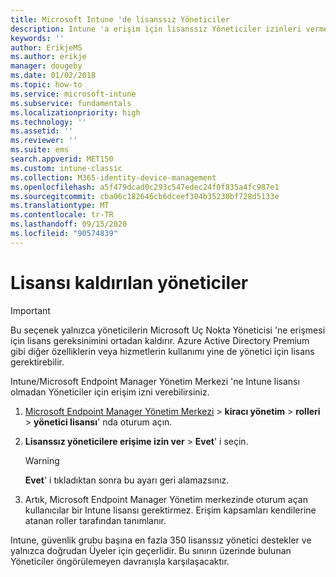 ```yaml
---
title: Microsoft Intune 'de lisanssız Yöneticiler
description: Intune 'a erişim için lisanssız Yöneticiler izinleri verme hakkında bilgi edinin.
keywords: ''
author: ErikjeMS
ms.author: erikje
manager: dougeby
ms.date: 01/02/2018
ms.topic: how-to
ms.service: microsoft-intune
ms.subservice: fundamentals
ms.localizationpriority: high
ms.technology: ''
ms.assetid: ''
ms.reviewer: ''
ms.suite: ems
search.appverid: MET150
ms.custom: intune-classic
ms.collection: M365-identity-device-management
ms.openlocfilehash: a5f479dcad0c293c547edec24f0f835a4fc987e1
ms.sourcegitcommit: cba06c182646cb6dceef304b35230bf728d5133e
ms.translationtype: MT
ms.contentlocale: tr-TR
ms.lasthandoff: 09/15/2020
ms.locfileid: "90574839"
---
```

# <a name="unlicensed-admins"></a>Lisansı kaldırılan yöneticiler

> [!Important]
> Bu seçenek yalnızca yöneticilerin Microsoft Uç Nokta Yöneticisi 'ne erişmesi için lisans gereksinimini ortadan kaldırır. Azure Active Directory Premium gibi diğer özelliklerin veya hizmetlerin kullanımı yine de yönetici için lisans gerektirebilir.

Intune/Microsoft Endpoint Manager Yönetim Merkezi 'ne Intune lisansı olmadan Yöneticiler için erişim izni verebilirsiniz.

1. [Microsoft Endpoint Manager Yönetim Merkezi](https://go.microsoft.com/fwlink/?linkid=2109431)  >  **kiracı yönetim**  >  **rolleri**  >  **yönetici lisansı**' nda oturum açın.
2. **Lisanssız yöneticilere erişime izin ver**  >  **Evet**' i seçin.
    >[!WARNING]
    >**Evet**' i tıkladıktan sonra bu ayarı geri alamazsınız.

3. Artık, Microsoft Endpoint Manager Yönetim merkezinde oturum açan kullanıcılar bir Intune lisansı gerektirmez. Erişim kapsamları kendilerine atanan roller tarafından tanımlanır.

Intune, güvenlik grubu başına en fazla 350 lisanssız yönetici destekler ve yalnızca doğrudan Üyeler için geçerlidir. Bu sınırın üzerinde bulunan Yöneticiler öngörülemeyen davranışla karşılaşacaktır.




